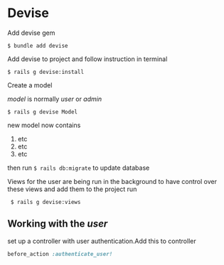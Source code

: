# Devise 
 Add devise gem

```
$ bundle add devise
```

Add devise to project and follow instruction in terminal
```
$ rails g devise:install
```
 
Create a model 

_model_ is normally _user_ or _admin_
```
$ rails g devise Model
```
new model now  contains
1) etc
2) etc
3) etc

then run `$ rails db:migrate` to update database

Views for the user are being run in the background to have control over these views and add
them to the project run 

```
 $ rails g devise:views
 ```

## Working with the _user_

set up a controller with user authentication.Add this to controller
```ruby
before_action :authenticate_user!
```
